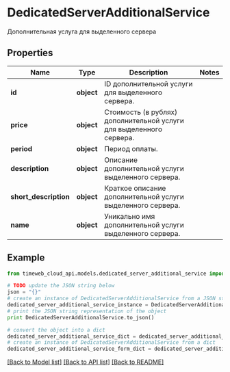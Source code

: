 # DedicatedServerAdditionalService

Дополнительная услуга для выделенного сервера

## Properties
Name | Type | Description | Notes
------------ | ------------- | ------------- | -------------
**id** | **object** | ID дополнительной услуги для выделенного сервера. | 
**price** | **object** | Стоимость (в рублях) дополнительной услуги для выделенного сервера. | 
**period** | **object** | Период оплаты. | 
**description** | **object** | Описание дополнительной услуги выделенного сервера. | 
**short_description** | **object** | Краткое описание дополнительной услуги выделенного сервера. | 
**name** | **object** | Уникально имя дополнительной услуги выделенного сервера. | 

## Example

```python
from timeweb_cloud_api.models.dedicated_server_additional_service import DedicatedServerAdditionalService

# TODO update the JSON string below
json = "{}"
# create an instance of DedicatedServerAdditionalService from a JSON string
dedicated_server_additional_service_instance = DedicatedServerAdditionalService.from_json(json)
# print the JSON string representation of the object
print DedicatedServerAdditionalService.to_json()

# convert the object into a dict
dedicated_server_additional_service_dict = dedicated_server_additional_service_instance.to_dict()
# create an instance of DedicatedServerAdditionalService from a dict
dedicated_server_additional_service_form_dict = dedicated_server_additional_service.from_dict(dedicated_server_additional_service_dict)
```
[[Back to Model list]](../README.md#documentation-for-models) [[Back to API list]](../README.md#documentation-for-api-endpoints) [[Back to README]](../README.md)


